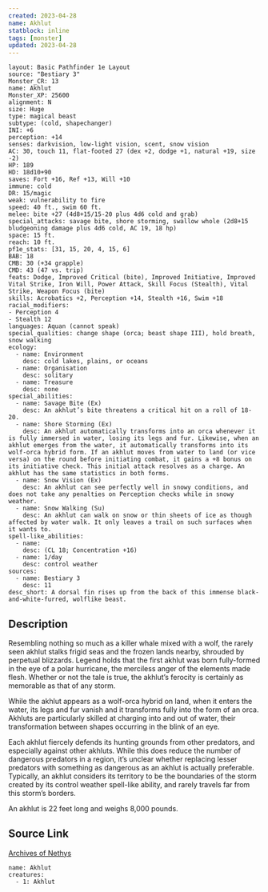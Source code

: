```yaml
---
created: 2023-04-28
name: Akhlut
statblock: inline
tags: [monster]
updated: 2023-04-28
---
```

```statblock
layout: Basic Pathfinder 1e Layout
source: "Bestiary 3"
Monster_CR: 13
name: Akhlut
Monster_XP: 25600
alignment: N
size: Huge
type: magical beast
subtype: (cold, shapechanger)
INI: +6
perception: +14
senses: darkvision, low-light vision, scent, snow vision
AC: 30, touch 11, flat-footed 27 (dex +2, dodge +1, natural +19, size -2)
HP: 189
HD: 18d10+90
saves: Fort +16, Ref +13, Will +10
immune: cold
DR: 15/magic
weak: vulnerability to fire
speed: 40 ft., swim 60 ft.
melee: bite +27 (4d8+15/15-20 plus 4d6 cold and grab)
special_attacks: savage bite, shore storming, swallow whole (2d8+15 bludgeoning damage plus 4d6 cold, AC 19, 18 hp)
space: 15 ft.
reach: 10 ft.
pf1e_stats: [31, 15, 20, 4, 15, 6]
BAB: 18
CMB: 30 (+34 grapple)
CMD: 43 (47 vs. trip)
feats: Dodge, Improved Critical (bite), Improved Initiative, Improved Vital Strike, Iron Will, Power Attack, Skill Focus (Stealth), Vital Strike, Weapon Focus (bite)
skills: Acrobatics +2, Perception +14, Stealth +16, Swim +18
racial_modifiers:
- Perception 4
- Stealth 12
languages: Aquan (cannot speak)
special_qualities: change shape (orca; beast shape III), hold breath, snow walking
ecology:
  - name: Environment
    desc: cold lakes, plains, or oceans
  - name: Organisation
    desc: solitary
  - name: Treasure
    desc: none
special_abilities:
  - name: Savage Bite (Ex)
    desc: An akhlut’s bite threatens a critical hit on a roll of 18-20.
  - name: Shore Storming (Ex)
    desc: An akhlut automatically transforms into an orca whenever it is fully immersed in water, losing its legs and fur. Likewise, when an akhlut emerges from the water, it automatically transforms into its wolf-orca hybrid form. If an akhlut moves from water to land (or vice versa) on the round before initiating combat, it gains a +8 bonus on its initiative check. This initial attack resolves as a charge. An akhlut has the same statistics in both forms.
  - name: Snow Vision (Ex)
    desc: An akhlut can see perfectly well in snowy conditions, and does not take any penalties on Perception checks while in snowy weather.
  - name: Snow Walking (Su)
    desc: An akhlut can walk on snow or thin sheets of ice as though affected by water walk. It only leaves a trail on such surfaces when it wants to.
spell-like_abilities:
  - name:
    desc: (CL 18; Concentration +16)
  - name: 1/day
    desc: control weather
sources:
  - name: Bestiary 3
    desc: 11
desc_short: A dorsal fin rises up from the back of this immense black-and-white-furred, wolflike beast.
```
## Description
Resembling nothing so much as a killer whale mixed with a wolf, the rarely seen akhlut stalks frigid seas and the frozen lands nearby, shrouded by perpetual blizzards. Legend holds that the first akhlut was born fully-formed in the eye of a polar hurricane, the merciless anger of the elements made flesh. Whether or not the tale is true, the akhlut’s ferocity is certainly as memorable as that of any storm.

While the akhlut appears as a wolf-orca hybrid on land, when it enters the water, its legs and fur vanish and it transforms fully into the form of an orca. Akhluts are particularly skilled at charging into and out of water, their transformation between shapes occurring in the blink of an eye.

Each akhlut fiercely defends its hunting grounds from other predators, and especially against other akhluts. While this does reduce the number of dangerous predators in a region, it’s unclear whether replacing lesser predators with something as dangerous as an akhlut is actually preferable. Typically, an akhlut considers its territory to be the boundaries of the storm created by its control weather spell-like ability, and rarely travels far from this storm’s borders.

An akhlut is 22 feet long and weighs 8,000 pounds.
## Source Link
[Archives of Nethys](https://aonprd.com/MonsterDisplay.aspx?ItemName=Akhlut)
```encounter-table
name: Akhlut
creatures:
  - 1: Akhlut
```
